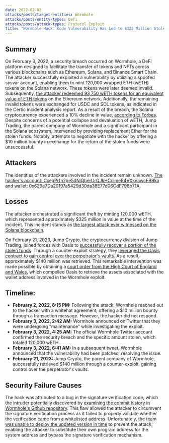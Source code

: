 ```yaml
---
date: 2022-02-02
attacks/posts/target-entities: Wormhole
attacks/posts/entity-types: Defi
attacks/posts/attack-types: Protocol Exploit
title: "Wormhole Hack: Code Vulnerability Has Led to $325 Million Stolen"
---
```


## Summary

On February 3, 2022, a security breach occurred on Wormhole, a DeFi platform designed to facilitate the transfer of tokens and NFTs across various blockchains such as Ethereum, Solana, and Binance Smart Chain. The attacker successfully exploited a vulnerability by utilizing a spoofed sysvar account, enabling them to mint 120,000 wrapped ETH (wETH) tokens on the Solana network. These tokens were later deemed invalid. Subsequently, [the attacker redeemed 93,750 wETH tokens for an equivalent value of ETH tokens](https://www.linkedin.com/pulse/320-million-wormhole-hack-explained-giap-nguyen/) on the Ethereum network. Additionally, the remaining invalid tokens were exchanged for USDC and SOL tokens, as indicated in the Certic incident analysis report. As a result of the breach, the Solana cryptocurrency experienced a 10% decline in value, [according to Forbes](https://www.forbes.com/sites/billybambrough/2022/02/03/crypto-price-alert-ethereum-rival-solana-suddenly-in-free-fall-after-huge-325-million-hack/?sh=3001422c4bb5). Despite concerns of a potential collapse and devaluation of wETH, Jump Trading, the parent company of Wormhole and a significant participant in the Solana ecosystem, intervened by providing replacement Ether for the stolen funds. Notably, attempts to negotiate with the hacker by offering a $10 million bounty in exchange for the return of the stolen funds were unsuccessful.

## Attackers

The identities of the attackers involved in the incident remain unknown. [The hacker's account: CxegPrfn2ge5dNiQberUrQJkHCcimeR4VXkeawcFBBka and wallet: 0x629e7Da20197a5429d30da36E77d06CdF796b71A](https://www.certik.com/resources/blog/1kDYgyBcisoD2EqiBpHE5l-wormhole-bridge-exploit-incident-analysis).

## Losses

The attacker orchestrated a significant theft by minting 120,000 wETH, which represented approximately $325 million in value at the time of the incident. This incident stands as [the largest attack ever witnessed on the Solana blockchain](https://www.cnbctv18.com/cryptocurrency/blockchain-bridge-wormhole-loses-nearly-320-million-in-apparent-crypto-hack-12343952.htm). 

On February 21, 2023, Jump Crypto, the cryptocurrency division of Jump Trading, joined forces with Oasis to [successfully recover a portion of the stolen funds](https://blockworks.co/news/jump-crypto-wormhole-hack-recovery). Through a counter-exploit strategy, they [leveraged the Oasis contract to gain control over the perpetrator's vaults](https://www.blockworksresearch.com/research/we-do-a-little-counter-exploit). As a result, approximately $140 million was retrieved. This remarkable intervention was made possible by obtaining a [court order from the High Court of England and Wales](https://blog.oasis.app/statement-regarding-the-transactions-from-the-oasis-multisig-on-21st-feb-2023/), which compelled Oasis to retrieve the assets associated with the wallet address involved in the Wormhole exploit.

## Timeline:

- **February 2, 2022, 8:15 PM:** Following the attack, Wormhole reached out to the hacker with a whitehat agreement, offering a $10 million bounty through a transaction message. However, the hacker did not respond.
- **February 3, 2022, 2:42 AM:** Wormhole announced on Twitter that they were undergoing "maintenance" while investigating the exploit.
- **February 3, 2022, 4:25 AM:** The official Wormhole Twitter account confirmed the security breach and the specific amount stolen, which totaled 120,000 wETH.
- **February 3, 2022, 6:41 AM:** In a subsequent tweet, Wormhole announced that the vulnerability had been patched, resolving the issue.
- **February 21, 2023:** Jump Crypto, the parent company of Wormhole, successfully retrieved $140 million through a counter-exploit, gaining control over the perpetrator's vaults.

## Security Failure Causes

The hack was attributed to a bug in the signature verification code, which the intruder potentially discovered by [examining the commit history in Wormhole's Github repository](https://extropy-io.medium.com/solanas-wormhole-hack-post-mortem-analysis-3b68b9e88e13). This flaw allowed the attacker to circumvent the signature verification process as it failed to properly validate whether the verification came from a whitelisted address. Unfortunately, [the team was unable to deploy the updated version in time](https://extropy-io.medium.com/solanas-wormhole-hack-post-mortem-analysis-3b68b9e88e13) to prevent the attack, enabling the attacker to substitute their own program address for the system address and bypass the signature verification mechanism.